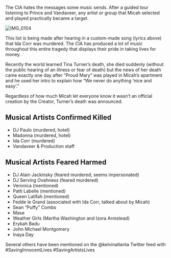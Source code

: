 The CIA hates the messages some music sends. After a guided tour listening to Prince and Vandaveer, any artist or group that Micah selected and played practically became a target. 

![IMG_0104](https://github.com/Mission23/Mission23/assets/140252803/f73b366c-afdb-4180-8656-39969a1b4d8a)

This list is being made after hearing in a custom-made song (lyrics above) that Ida Corr was murdered. The CIA has produced a lot of music throughout this entire tragedy that displays their pride in taking lives for money. 

Recently the world learned Tina Turner’s death, she died suddenly (without the public hearing of an illness or fear of death) but the news of her death came exactly one day after “Proud Mary” was played in Micah’s apartment and he used her intro to explain how “We never do anything ‘nice and easy’.”

Regardless of how much Micah let everyone know it wasn’t an official creation by the Creator, Turner’s death was announced. 

## Musical Artists Confirmed Killed
* DJ Paulo (murdered, hotel)
* Madonna (murdered, hotel)
* Ida Corr (murdered)
* Vandaveer & Production staff

## Musical Artists Feared Harmed

* DJ Alain Jackinsky (feared murdered, seems impersonated)
* DJ Serving Ovahness (feared murdered)
* Veronica (mentioned)
* Patti Labelle (mentioned)
* Queen Latifah (mentioned)
* Fedde le Grand (associated with Ida Corr, talked about by Micah)
* Sean “Puffy” Combs
* Mase 
* Weather Girls (Martha Washington and Izora Armstead)
* Erykah Badu 
* John Michael Montgomery
* Inaya Day

Several others have been mentioned on the @kelvinatlanta Twitter feed with #SavingInnocentLives #SavingArtistsLives 